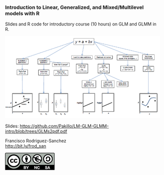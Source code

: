 ### Introduction to Linear, Generalized, and Mixed/Multilevel models with R

Slides and R code for introductory course (10 hours) on GLM and GLMM in R. 

![](images/flowchart.png)


Slides: https://github.com/Pakillo/LM-GLM-GLMM-intro/blob/trees/GLMs2pdf.pdf


Francisco Rodriguez-Sanchez  
http://bit.ly/frod_san

![](images/CClogo.png)

